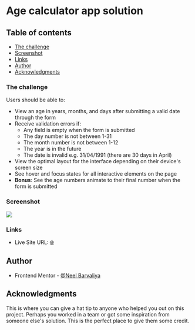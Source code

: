 # Age calculator app solution

## Table of contents

- [The challenge](#the-challenge)
- [Screenshot](#screenshot)
- [Links](#links)
- [Author](#author)
- [Acknowledgments](#acknowledgments)

### The challenge

Users should be able to:

- View an age in years, months, and days after submitting a valid date through the form
- Receive validation errors if:
  - Any field is empty when the form is submitted
  - The day number is not between 1-31
  - The month number is not between 1-12
  - The year is in the future
  - The date is invalid e.g. 31/04/1991 (there are 30 days in April)
- View the optimal layout for the interface depending on their device's screen size
- See hover and focus states for all interactive elements on the page
- **Bonus**: See the age numbers animate to their final number when the form is submitted

### Screenshot

![](./design/ss%20for%20github.webp.jpg)

### Links

- Live Site URL: [🌐](https://neilneel.github.io/Frontend-mentor-age-calculator/)

## Author

- Frontend Mentor - [@Neel Barvaliya](https://www.frontendmentor.io/profile/NeilNeel)

## Acknowledgments

This is where you can give a hat tip to anyone who helped you out on this project. Perhaps you worked in a team or got some inspiration from someone else's solution. This is the perfect place to give them some credit.
